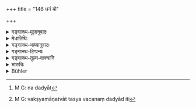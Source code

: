 +++
title = "146 धनं यो"

+++

<details><summary>गङ्गानथ-मूलानुवादः</summary>

This rule refers to the case where the dead brother was one who had separated from the surviving brother; while the preceding verse was meant for that where the two brothers lived together. This is the only difference between this and the foregoing rules.
</details>

<details><summary>मेधातिथिः</summary>

विभक्तधनस्य भ्रातुर् अभावे विधिर् अयम् उच्यते । पुर्वस् तु सह वसतः । एतावान् पूर्वोत्तरयोर् विध्योर् विशेषः । **सो ऽपत्यं भ्रातुर् उत्पाद्य** नियोगधर्मेणेति व्याख्येयम् । **दद्यात् तस्यैव**[^४१७] न पुनस् तदीयायै च मात्रे । अनेनैव च दर्शनेन स्त्रियो भरणार्हा । न तु पतिधनैश्वर्य इति, अन्यथैव वक्ष्यमाणत्वात् । **तस्य तद् धनम्** । **तस्य** विभक्तधनस्य **धनं** दद्याद् इति[^४१८] ॥ ९.१४६ ॥


[^४१८]:
     M G: vakṣyamāṇatvāt tasya vacanaṃ dadyād iti


[^४१७]:
     M G: na dadyāt
</details>

<details><summary>गङ्गानथ-भाष्यानुवादः</summary>

‘*Shall beget a child for that brother*’—*i.e*., by the mode of^(‘)authorisation.’

‘*Shall give the property to that child*;’—nor to its mother.

It is in accordance with this principle that women are entitled to
*maintenance*, and not to *ownership* of properties; as they are taken
care of in oilier ways.

^(‘)*His property*’—*i.e*., the property of the separated brother.—(146)
</details>

<details><summary>गङ्गानथ-टिप्पन्यः</summary>

This verse occurs in *Vivādaratnākara*, (p. 542), which adds the
following notes:—The man, who takes care of the property and widow of
his brother who had separated from him, should beget a ‘*Kṣetraja*’ son
on that widow and make over the property to that son, he should never
take the property for himself.

It is quoted in the *Mitākṣarā*, (2.136), which says that the meaning is
that even when the brother is divided, if he dies, his widow is to be in
touch with his property only *through the child*, and not by her own
right The *Bālambhaṭṭī* adds the following notes.—‘*Bibhriyāt*’, should
take care;—‘*tameva ca*’ is another reading (for ‘*eva
taddhanam*’);—‘*taddhanam*,’ the brother’s property;—‘*tasyaiva*,’ to
the son;—the use of the word ‘*dadyāt*’ implies that the rule refers to
the case of divided brothers; as in the case of Undivided brothers,
there would be no property belonging separately to the dead brother.

It is quoted in *Aparārka* (p. 742), which explains ‘*tasyaiva*’ to mean
‘to the child only, *not* to its mother’;—in *Parāśaramādhava*
(Vyavahāra, p. 357), which adds that the meaning is that when a divided
brother has died, his widow can have anything to do with his property,
only through her child;—in *Nṛsiṃhaprasāda*, (Vyavahāra, p. 41a);—and in
*Vīramitrodaya*, (Vyavahāra 196a).
</details>

<details><summary>गङ्गानथ-तुल्य-वाक्यानि</summary>

**(verses 9.145-148)  
**

See Comparative notes for [Verse
9.145].
</details>

<details><summary>भारुचिः</summary>

दण्डापूपिकयौरसस्य । **भ्रातुर् उत्पाद्येति** नियोगादिविध्यप्केषितम् इदं वचनम् । अपरे त्व् आहुः- अनियुक्तायाम् अपि पित्र्यं दद्याद् इति । तत् त्व् इदं युक्तायुक्तत्वेन विचारणीयम् ॥ ९.१४६ ॥
</details>

<details><summary>Bühler</summary>

146	He who takes care of his deceased brother's estate and of his widow, shall, after raising up a son for his brother, give that property even to that (son).
</details>
